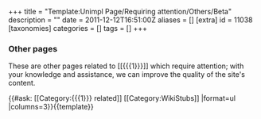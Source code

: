 +++
title = "Template:Unimpl Page/Requiring attention/Others/Beta"
description = ""
date = 2011-12-12T16:51:00Z
aliases = []
[extra]
id = 11038
[taxonomies]
categories = []
tags = []
+++


### Other pages


These are other pages related to [[{{{1}}}]] which require attention; with your knowledge and assistance, we can improve the quality of the site's content.

{{#ask: [[Category:{{{1}}} related]] [[Category:WikiStubs]]
|format=ul
|columns=3}}<noinclude>{{template}}</noinclude>
